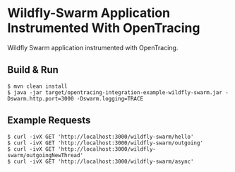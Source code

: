 # Wildfly-Swarm Application Instrumented With OpenTracing

Wildfly Swarm application instrumented with OpenTracing.

## Build & Run
```shell
$ mvn clean install
$ java -jar target/opentracing-integration-example-wildfly-swarm.jar -Dswarm.http.port=3000 -Dswarm.logging=TRACE
```

## Example Requests
```shell
$ curl -ivX GET 'http://localhost:3000/wildfly-swarm/hello'
$ curl -ivX GET 'http://localhost:3000/wildfly-swarm/outgoing'
$ curl -ivX GET 'http://localhost:3000/wildfly-swarm/outgoingNewThread'
$ curl -ivX GET 'http://localhost:3000/wildfly-swarm/async'
```

